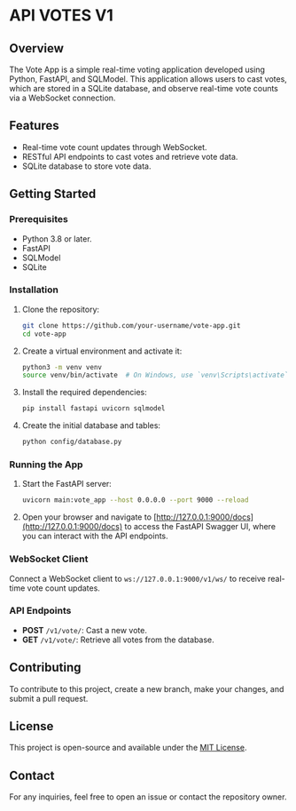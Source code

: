 # API VOTES V1

## Overview
The Vote App is a simple real-time voting application developed using Python, FastAPI, and SQLModel. This application allows users to cast votes, which are stored in a SQLite database, and observe real-time vote counts via a WebSocket connection.

## Features
- Real-time vote count updates through WebSocket.
- RESTful API endpoints to cast votes and retrieve vote data.
- SQLite database to store vote data.

## Getting Started

### Prerequisites
- Python 3.8 or later.
- FastAPI
- SQLModel
- SQLite

### Installation
1. Clone the repository:
   ```bash
   git clone https://github.com/your-username/vote-app.git
   cd vote-app
   ```
2. Create a virtual environment and activate it:
   ```bash
   python3 -m venv venv
   source venv/bin/activate  # On Windows, use `venv\Scripts\activate`
   ```
3. Install the required dependencies:
   ```bash
   pip install fastapi uvicorn sqlmodel
   ```
4. Create the initial database and tables:
   ```bash
   python config/database.py
   ```

### Running the App
1. Start the FastAPI server:
   ```bash
   uvicorn main:vote_app --host 0.0.0.0 --port 9000 --reload
   ```
2. Open your browser and navigate to [http://127.0.0.1:9000/docs](http://127.0.0.1:9000/docs) to access the FastAPI Swagger UI, where you can interact with the API endpoints.

### WebSocket Client
Connect a WebSocket client to `ws://127.0.0.1:9000/v1/ws/` to receive real-time vote count updates.

### API Endpoints
- **POST** `/v1/vote/`: Cast a new vote.
- **GET** `/v1/vote/`: Retrieve all votes from the database.

## Contributing
To contribute to this project, create a new branch, make your changes, and submit a pull request.

## License
This project is open-source and available under the [MIT License](LICENSE).

## Contact
For any inquiries, feel free to open an issue or contact the repository owner.
